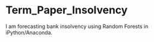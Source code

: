 Term_Paper_Insolvency
=====================

I am forecasting bank insolvency using Random Forests in iPython/Anaconda.
